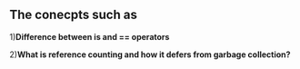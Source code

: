 <h2>The conecpts such as</h2> 

1)<b>Difference between is and == operators</b>

2)<b>What is reference counting and how it defers from garbage collection?</b>
